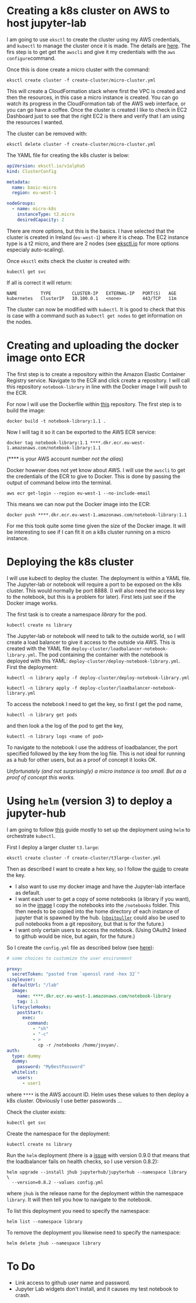 # Creating a k8s cluster on AWS to host jupyter-lab

I am going to use `eksctl` to create the cluster using my AWS credentials, and `kubectl` to manage the cluster once it is made. The details are [here](https://docs.aws.amazon.com/eks/latest/userguide/getting-started-eksctl.html). The firs step is to get get the `awscli` and give it my credentials with the `aws configure`command.

Once this is done create a micro cluster with the command:
```commandline
eksctl create cluster -f create-cluster/micro-cluster.yml
```
This will create a CloudFormation stack where first the VPC is created and then the resources, in this case a micro instance is created. You can go watch its progress in the CloudFormation tab of the AWS web interface, or you can go have a coffee. Once the cluster is created I like to check in EC2 Dashboard just to see that the right EC2 is there and verify that I am using the resources I wanted.

The cluster can be removed with:
```commandline
eksctl delete cluster -f create-cluster/micro-cluster.yml
```

The YAML file for creating the k8s cluster is below:
```yaml
apiVersion: eksctl.io/v1alpha5
kind: ClusterConfig

metadata:
  name: basic-micro
  region: eu-west-1

nodeGroups:
  - name: micro-k8s
    instanceType: t2.micro
    desiredCapacity: 2
```
There are more options, but this is the basics. I have selected that the cluster is created in Ireland (`eu-west-1`) where it is cheap. The EC2 instance type is a t2 micro, and there are 2 nodes (see [eksctl.io](https://eksctl.io/usage/creating-and-managing-clusters/) for more options especialy auto-scaling).

Once `eksctl` exits check the cluster is created with:
```commandline
kubectl get svc
```
If all is correct it will return:
```
NAME         TYPE        CLUSTER-IP   EXTERNAL-IP   PORT(S)   AGE
kubernetes   ClusterIP   10.100.0.1   <none>        443/TCP   11m
```

The cluster can now be modified with `kubectl`. It is good to check that this is case with a command such as `kubectl get nodes` to get information on the nodes. 

# Creating and uploading the docker image onto ECR

The first step is to create a repository within the Amazon Elastic Container Registry service. Navigate to the ECR and click create a repository. I will call this repository `notebook-library` in line with the Docker image I will push to the ECR.

For now I will use the Dockerfile within [this](https://github.com/johnjarmitage/notebook-library) repository. The first step is to build the image:
```commandline
docker build -t notebook-library:1.1 .
```
Now I will tag it so it can be exported to the AWS ECR service:
```commandline
docker tag notebook-library:1.1 ****.dkr.ecr.eu-west-1.amazonaws.com/notebook-library:1.1
```
(**** is your AWS account number *not the alias*)

Docker however does not yet know about AWS. I will use the `awscli` to get the credentials of the ECR to give to Docker. This is done by passing the output of command below into the terminal.
```commandline
aws ecr get-login --region eu-west-1 --no-include-email
```
This means we can now put the Docker image into the ECR:
```commandline
docker push ****.dkr.ecr.eu-west-1.amazonaws.com/notebook-library:1.1
```
For me this took quite some time given the size of the Docker image. It will be interesting to see if I can fit it on a k8s cluster running on a micro instance.

# Deploying the k8s cluster

I will use kubectl to deploy the cluster. The deployment is within a YAML file. The Jupyter-lab or notebook will require a port to be exposed on the k8s cluster. This would normally be port 8888. (I will also need the access key to the notebook, but this is a problem for later). First lets just see if the Docker image works.

The first task is to create a namespace *library* for the pod.
```commandline
kubectl create ns library
```

The Jupyter-lab or notebook will need to talk to the outside world, so I will create a load balancer to give it access to the outside via AWS. This is created with the YAML file `deploy-cluster/loadbalancer-notebook-library.yml`. The pod containing the container with the notebook is deployed with this YAML: `deploy-cluster/deploy-notebook-library.yml`.
First the deployment:
```commandline
kubectl -n library apply -f deploy-cluster/deploy-notebook-library.yml
```

```commandline
kubectl -n library apply -f deploy-cluster/loadbalancer-notebook-library.yml
```

To access the notebook I need to get the key, so first I get the pod name,
```commandline
kubectl -n library get pods
```
and then look a the log of the pod to get the key,
```commandline
kubectl -n library logs <name of pod>
```
To navigate to the notebook I use the address of loadbalancer, the port specified followed by the key from the log file. This is not ideal for running as a hub for other users, but as a proof of concept it looks OK.

*Unfortunately (and not surprisingly) a micro instance is too small. But as a proof of concept this works.*

# Using `helm` (version 3) to deploy a jupyter-hub

I am going to follow [this](https://zero-to-jupyterhub.readthedocs.io/en/latest/setup-jupyterhub/setup-jupyterhub.html) guide mostly to set up the deployment using `helm` to orchestrate `kubectl`. 

First I deploy a larger cluster `t3.large`:
```commandline
eksctl create cluster -f create-cluster/t3large-cluster.yml
```
Then as described I want to create a hex key, so I follow the [guide](https://zero-to-jupyterhub.readthedocs.io/en/latest/setup-jupyterhub/setup-jupyterhub.html) to create the key.

* I also want to use my docker image and have the Jupyter-lab interface as default.
* I want each user to get a copy of some notebooks (a library if you want), so in the [image](https://github.com/johnjarmitage/notebook-library/blob/master/Dockerfile) I copy the notebooks into the `/notebooks` folder. This then needs to be copied into the home directory of each instance of jupyter that is spawned by the hub. ([`nbgitpuller`](https://github.com/jupyterhub/nbgitpuller) could also be used to pull notebooks from a git repository, but that is for the future.)
* I want only certain users to access the notebook. (Using OAuth2 linked to github would be nice, but again, for the future.)
 
So I create the `config.yml` file as described below (see [here](https://zero-to-jupyterhub.readthedocs.io/en/latest/customizing/user-environment.html#choose-and-use-an-existing-docker-image)):
```yaml
# some choices to customize the user environment

proxy:
  secretToken: "pasted from `openssl rand -hex 32`"
singleuser:
  defaultUrl: "/lab"
  image:
    name: ****.dkr.ecr.eu-west-1.amazonaws.com/notebook-library
    tag: 1.1
  lifecycleHooks:
    postStart:
      exec:
        command:
          - "sh"
          - "-c"
          - >
            cp -r /notebooks /home/jovyan/.
auth:
  type: dummy
  dummy:
    password: "MyBestPassword"
  whitelist:
    users:
      - user1
```
where `****` is the AWS account ID. Helm uses these values to then deploy a k8s cluster. Obviously I use better passwords ...

Check the cluster exists:
```commandline
kubectl get svc
```
Create the namespace for the deployment:
```commandline
kubectl create ns library
```
Run the `helm` deployment (there is a [issue](https://github.com/jupyterhub/zero-to-jupyterhub-k8s/issues/1637) with version 0.9.0 that means that the loadbalancer fails on health checks, so I use version 0.8.2):
```commandline
helm upgrade --install jhub jupyterhub/jupyterhub --namespace library \
  --version=0.8.2 --values config.yml
```
where `jhub` is the release name for the deployment within the namespace `library`. It will then tell you how to navigate to the notebook.
 
To list this deployment you need to specify the namespace:
```commandline
helm list --namespace library
```
To remove the deployment you likewise need to specify the namespace:
```commandline
helm delete jhub --namespace library
```

# To Do

- Link access to github user name and password.
- Jupyter Lab widgets don't install, and it causes my test notebook to crash.
